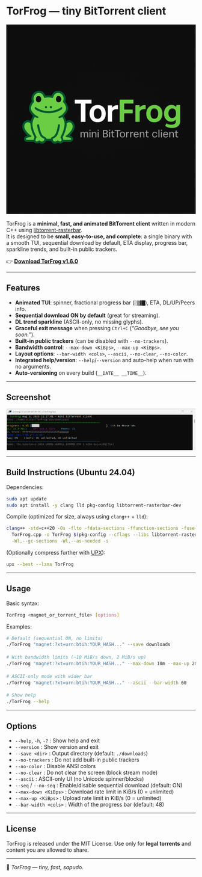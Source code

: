 # TorFrog — tiny BitTorrent client

![TorFrog Logo](src/logo.png)

TorFrog is a **minimal, fast, and animated BitTorrent client** written in modern C++ using [libtorrent-rasterbar](https://www.libtorrent.org/).  
It is designed to be **small, easy-to-use, and complete**: a single binary with a smooth TUI, sequential download by default, ETA display, progress bar, sparkline trends, and built-in public trackers.

👉 [**Download TorFrog v1.6.0**](https://github.com/victormeloasm/TorFrog/releases/download/v1.6.0/TorFrog.zip)

---

## Features

- **Animated TUI**: spinner, fractional progress bar (`░▒▓█`), ETA, DL/UP/Peers info.
- **Sequential download ON by default** (great for streaming).
- **DL trend sparkline** (ASCII-only, no missing glyphs).
- **Graceful exit message** when pressing `Ctrl+C` (*“Goodbye, see you soon.”*).
- **Built-in public trackers** (can be disabled with `--no-trackers`).
- **Bandwidth control**: `--max-down <KiBps>`, `--max-up <KiBps>`.
- **Layout options**: `--bar-width <cols>`, `--ascii`, `--no-clear`, `--no-color`.
- **Integrated help/version**: `--help`/`--version` and auto-help when run with no arguments.
- **Auto-versioning** on every build (`__DATE__ __TIME__`).

---

## Screenshot

![TorFrog running](src/wk.png)

---

## Build Instructions (Ubuntu 24.04)

Dependencies:
```bash
sudo apt update
sudo apt install -y clang lld pkg-config libtorrent-rasterbar-dev
````

Compile (optimized for size, always using `clang++` + `lld`):

```bash
clang++ -std=c++20 -Os -flto -fdata-sections -ffunction-sections -fuse-ld=lld \
  TorFrog.cpp -o TorFrog $(pkg-config --cflags --libs libtorrent-rasterbar) \
  -Wl,--gc-sections -Wl,--as-needed -s
```

(Optionally compress further with [UPX](https://upx.github.io/)):

```bash
upx --best --lzma TorFrog
```

---

## Usage

Basic syntax:

```bash
TorFrog <magnet_or_torrent_file> [options]
```

Examples:

```bash
# Default (sequential ON, no limits)
./TorFrog "magnet:?xt=urn:btih:YOUR_HASH..." --save downloads

# With bandwidth limits (~10 MiB/s down, 2 MiB/s up)
./TorFrog "magnet:?xt=urn:btih:YOUR_HASH..." --max-down 10m --max-up 2m

# ASCII-only mode with wider bar
./TorFrog "magnet:?xt=urn:btih:YOUR_HASH..." --ascii --bar-width 60

# Show help
./TorFrog --help
```

---

## Options

* `--help`, `-h`, `-?` : Show help and exit
* `--version` : Show version and exit
* `--save <dir>` : Output directory (default: `./downloads`)
* `--no-trackers` : Do not add built-in public trackers
* `--no-color` : Disable ANSI colors
* `--no-clear` : Do not clear the screen (block stream mode)
* `--ascii` : ASCII-only UI (no Unicode spinner/blocks)
* `--seq` / `--no-seq` : Enable/disable sequential download (default: ON)
* `--max-down <KiBps>` : Download rate limit in KiB/s (0 = unlimited)
* `--max-up <KiBps>` : Upload rate limit in KiB/s (0 = unlimited)
* `--bar-width <cols>` : Width of the progress bar (default: 48)

---

## License

TorFrog is released under the MIT License.
Use only for **legal torrents** and content you are allowed to share.

---

🐸 *TorFrog — tiny, fast, sapudo.*


